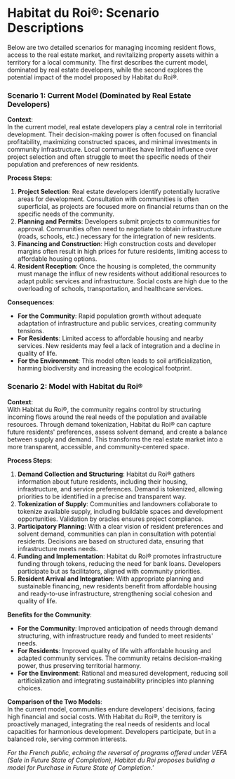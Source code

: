 # Habitat du Roi®: Scenario Descriptions

Below are two detailed scenarios for managing incoming resident flows, access to the real estate market, and revitalizing property assets within a territory for a local community. The first describes the current model, dominated by real estate developers, while the second explores the potential impact of the model proposed by Habitat du Roi®.

### Scenario 1: Current Model (Dominated by Real Estate Developers)

**Context**:  
In the current model, real estate developers play a central role in territorial development. Their decision-making power is often focused on financial profitability, maximizing constructed spaces, and minimal investments in community infrastructure. Local communities have limited influence over project selection and often struggle to meet the specific needs of their population and preferences of new residents.

**Process Steps**:  
1. **Project Selection**: Real estate developers identify potentially lucrative areas for development. Consultation with communities is often superficial, as projects are focused more on financial returns than on the specific needs of the community.
2. **Planning and Permits**: Developers submit projects to communities for approval. Communities often need to negotiate to obtain infrastructure (roads, schools, etc.) necessary for the integration of new residents.
3. **Financing and Construction**: High construction costs and developer margins often result in high prices for future residents, limiting access to affordable housing options.
4. **Resident Reception**: Once the housing is completed, the community must manage the influx of new residents without additional resources to adapt public services and infrastructure. Social costs are high due to the overloading of schools, transportation, and healthcare services.

**Consequences**:  
- **For the Community**: Rapid population growth without adequate adaptation of infrastructure and public services, creating community tensions.
- **For Residents**: Limited access to affordable housing and nearby services. New residents may feel a lack of integration and a decline in quality of life.
- **For the Environment**: This model often leads to soil artificialization, harming biodiversity and increasing the ecological footprint.

### Scenario 2: Model with Habitat du Roi®

**Context**:  
With Habitat du Roi®, the community regains control by structuring incoming flows around the real needs of the population and available resources. Through demand tokenization, Habitat du Roi® can capture future residents' preferences, assess solvent demand, and create a balance between supply and demand. This transforms the real estate market into a more transparent, accessible, and community-centered space.

**Process Steps**:  
1. **Demand Collection and Structuring**: Habitat du Roi® gathers information about future residents, including their housing, infrastructure, and service preferences. Demand is tokenized, allowing priorities to be identified in a precise and transparent way.
2. **Tokenization of Supply**: Communities and landowners collaborate to tokenize available supply, including buildable spaces and development opportunities. Validation by oracles ensures project compliance.
3. **Participatory Planning**: With a clear vision of resident preferences and solvent demand, communities can plan in consultation with potential residents. Decisions are based on structured data, ensuring that infrastructure meets needs.
4. **Funding and Implementation**: Habitat du Roi® promotes infrastructure funding through tokens, reducing the need for bank loans. Developers participate but as facilitators, aligned with community priorities.
5. **Resident Arrival and Integration**: With appropriate planning and sustainable financing, new residents benefit from affordable housing and ready-to-use infrastructure, strengthening social cohesion and quality of life.

**Benefits for the Community**:  
- **For the Community**: Improved anticipation of needs through demand structuring, with infrastructure ready and funded to meet residents' needs.
- **For Residents**: Improved quality of life with affordable housing and adapted community services. The community retains decision-making power, thus preserving territorial harmony.
- **For the Environment**: Rational and measured development, reducing soil artificialization and integrating sustainability principles into planning choices.

**Comparison of the Two Models**:  
In the current model, communities endure developers’ decisions, facing high financial and social costs. With Habitat du Roi®, the territory is proactively managed, integrating the real needs of residents and local capacities for harmonious development. Developers participate, but in a balanced role, serving common interests.

*For the French public, echoing the reversal of programs offered under VEFA (Sale in Future State of Completion), Habitat du Roi proposes building a model for Purchase in Future State of Completion.'*
